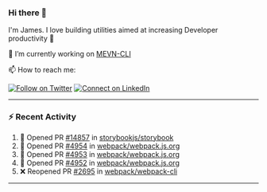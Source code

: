 ### Hi there 👋

I'm James. I love building utilities aimed at increasing Developer productivity :raised_hands: 

🔭 I’m currently working on [MEVN-CLI](https://github.com/madlabsinc/mevn-cli)

📫 How to reach me:

[![Follow on Twitter](https://img.shields.io/badge/--twitter?label=Twitter&logo=Twitter&style=social)](https://twitter.com/james_madhacks) [![Connect on LinkedIn](https://img.shields.io/badge/--linkedin?label=LinkedIn&logo=LinkedIn&style=social)](https://www.linkedin.com/in/jamesgeorge007)

---

### :zap: Recent Activity

<!--START_SECTION:activity-->
1. 💪 Opened PR [#14857](https://github.com/storybookjs/storybook/pull/14857) in [storybookjs/storybook](https://github.com/storybookjs/storybook)
2. 💪 Opened PR [#4954](https://github.com/webpack/webpack.js.org/pull/4954) in [webpack/webpack.js.org](https://github.com/webpack/webpack.js.org)
3. 💪 Opened PR [#4953](https://github.com/webpack/webpack.js.org/pull/4953) in [webpack/webpack.js.org](https://github.com/webpack/webpack.js.org)
4. 💪 Opened PR [#4952](https://github.com/webpack/webpack.js.org/pull/4952) in [webpack/webpack.js.org](https://github.com/webpack/webpack.js.org)
5. ❌ Reopened PR [#2695](https://github.com/webpack/webpack-cli/pull/2695) in [webpack/webpack-cli](https://github.com/webpack/webpack-cli)
<!--END_SECTION:activity-->

---

<!--
**jamesgeorge007/jamesgeorge007** is a ✨ _special_ ✨ repository because its `README.md` (this file) appears on your GitHub profile.

Here are some ideas to get you started:

- 🌱 I’m currently learning ...
- 👯 I’m looking to collaborate on ...
- 🤔 I’m looking for help with ...
- 💬 Ask me about ...
- 😄 Pronouns: ...
- ⚡ Fun fact: ...
-->

